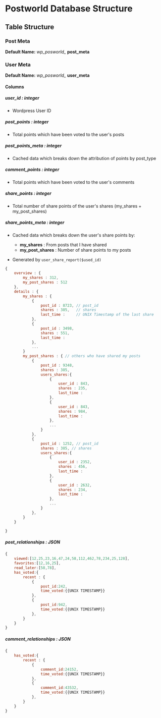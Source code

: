 Postworld Database Structure
======

## Table Structure

### Post Meta
__Default Name:__ *wp_posworld_* __post_meta__

### User Meta
__Default Name:__ *wp_posworld_* __user_meta__

#### Columns

##### __user_id__ : *integer*
- Wordpress User ID

##### __post_points__ : *integer*
- Total points which have been voted to the user's posts

##### __post_points_meta__ : *integer*
- Cached data which breaks down the attribution of points by post_type

##### __comment_points__ : *integer*
- Total points which have been voted to the user's comments

##### __share_points__ : *integer*
- Total number of share points of the user's shares (my_shares + my_post_shares)

##### __share_points_meta__ : *integer*
- Cached data which breaks down the user's share points by:
  - __my_shares__ : From posts that I have shared
  - __my_post_shares__ : Number of share points to my posts

- Generated by `user_share_report($used_id)`

``` javascript
{
	overview : {
		my_shares : 312,
		my_post_shares : 512
	},
	details : {
		my_shares : {
			{
				post_id : 8723,	// post_id
				shares : 385,	// shares
				last_time : 	// UNIX Timestamp of the last share
			},
			{
				post_id : 3498,
				shares : 551,
				last_time :
			},
			...
		}
		my_post_shares : { // others who have shared my posts
			{
				post_id : 9348,
				shares : 385,
				users_shares:{ 
					{
						user_id : 843,
						shares : 235,
						last_time : 
					},
					{
						user_id : 843,
						shares : 984,
						last_time : 
					},
					...
				}
			},
			{
				post_id : 1252, // post_id
				shares : 385, // shares
				users_shares:{ 
					{
						user_id : 2352,
						shares : 456,
						last_time : 
					},
					{
						user_id : 2632,
						shares : 234,
						last_time : 
					},
					...
				}
			},
		}
	}

}
```

##### __post_relationships__ : *JSON*
``` javascript
{
	viewed:[12,25,23,16,47,24,58,112,462,78,234,25,128],
	favorites:[12,16,25],
	read_later:[58,78],
	has_voted:{
		recent : {
			{
				post_id:242,
				time_voted:{{UNIX TIMESTAMP}}
			},
			{
				post_id:942,
				time_voted:{{UNIX TIMESTAMP}}
			},
		}
	}
}
```

##### __comment_relationships__ : *JSON*
``` javascript
{
	has_voted:{
		recent : {
			{
				comment_id:24152,
				time_voted:{{UNIX TIMESTAMP}}
			},
			{
				comment_id:43532,
				time_voted:{{UNIX TIMESTAMP}}
			},
		}
	}
}
```